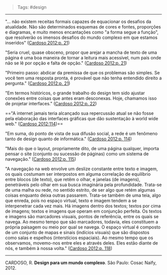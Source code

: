 > Tags: #design
---
"... não existem receitas formais capazes de equacionar os desafios da atualidade. Não são determinados esquemas de cores e fontes, proporções e diagramas, e muito menos encantações como "a forma segue a função", que resolverão os imensos desafios do mundo complexo em que estamos inseridos" ([Cardoso 2012:p. 21](zotero://open-pdf/library/items/EMU7VXXE?page=21))

"Seria cruel, quase obsceno, propor que arejar a mancha de texto de uma página é uma boa maneira de tornar a leitura mais acessível, num país onde não se lê por opção e falta de opção." ([Cardoso 2012:p. 21](zotero://open-pdf/library/items/EMU7VXXE?page=21))

"Primeiro passo: abdicar da premissa de que os problemas são simples. Se você tem uma resposta pronta, é provável que não tenha entendido direito a pergunta." ([Cardoso 2012:p. 21](zotero://open-pdf/library/items/EMU7VXXE?page=21))

"Em termos históricos, o grande trabalho do design tem sido ajustar conexões entre coisas que antes eram desconexas. Hoje, chamamos isso de projetar interfaces." ([Cardoso 2012:p. 22](zotero://open-pdf/library/items/EMU7VXXE?page=22))

=="A internet jamais teria alcançado sua repercussão atual se não fosse pela elaboração das interfaces gráficas que dão sustentação à world wide web." ([Cardoso 2012:114](zotero://open-pdf/library/items/EMU7VXXE?page=114))==

"Em suma, do ponto de vista de sua difusão social, a rede é um fenômeno tanto de design quanto de informática." ([Cardoso 2012:p. 114](zotero://open-pdf/library/items/EMU7VXXE?page=114))

"Mais do que o layout, propriamente dito, de uma página qualquer, importa pensar o site (conjunto ou sucessão de páginas) como um sistema de navegação." ([Cardoso 2012:p. 115](zotero://open-pdf/library/items/EMU7VXXE?page=115))

"A navegação na web envolve um deslize constante entre texto e imagem, os quais costumam ser interpostos em alguma correlação de equilíbrio entre blocos (de texto), que retêm o olhar, e janelas (de imagens), penetráveis pelo olhar em sua busca imaginária pela profundidade. Trata-se de uma malha ou rede, no sentido estrito, de ser algo que retém algumas coisas enquanto deixa outras passarem. Trata-se também de uma teia, algo que enreda, pois no espaço virtual, texto e imagem tendem a se interpenetrar cada vez mais. Há imagens dentro dos textos; textos por cima de imagens; textos e imagens que operam em conjunção perfeita. Os textos e imagens são marcadores visuais, pontos de referência, entre os quais se navega. Ao mesmo tempo que são marcadores, todavia, eles constituem a própria paisagem ou meio por qual se navega. O espaço virtual é composto de um conjunto de mapas e sinais (indícios visuais) que são dispostos como salas e espelhos (interstícios espaciais). Ao mesmo tempo que os observamos, movemo-nos entre eles e através deles. Eles estão diante de nós, e também à nossa volta." ([Cardoso 2012:p. 118](zotero://open-pdf/library/items/EMU7VXXE?page=118))


---
CARDOSO, R. **Design para um mundo complexo**. São Paulo: Cosac Naify, 2012.